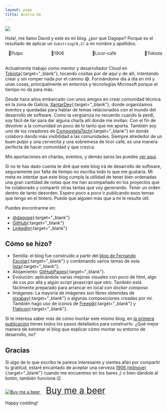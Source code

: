 ```yaml
---
layout: page
title: Acerca de
---
```


<div class="container_photo">
  <div>
      <img loading="lazy" src="{{ site.baseurl }}public/img/dagope.jpg">
  </div>
</div>

Hola!, me llamo David y este es mi blog. ¿por qué Dagope? Porque es el resultado de aplicar un `Substring(0,2)` a mi nombre y apellidos. 

<div style="display: flex;justify-content: space-between;">
  <div style="margin-left:10px"><span style="display: inline-block;">🐙</span>Pulpo </div>
  <div style="margin-left:10px"><span style="display: inline-block;">🍺</span>1906</div>
  <div style="margin-left:10px"><span style="display: inline-block;">🥃</span>Licor-café</div>
  <div style="margin-left:10px"><span style="display: inline-block;">💼</span>Tokiota</div>
</div>

<br>

Actualmente trabajo como mentor y desarrollador Cloud en [Tokiota](http://www.tokiota.com){:target="_blank"}, tocando cositas por de aquí y de allí, intentando crear y sin romper nada por el camino 😄. Formándome día a día en mil y unas cosas, principalmente en entornos y tecnologías Microsoft porque el tiempo no da para más.

Desde hace años embarcado con unos amigos en crear comunidad técnica en la zona de Galicia, [XantarDev](https://www.xantardev.org/){:target="_blank"}, donde organizamos eventos y quedadas para hablar de temas relacionados con el mundo del desarrollo de software. Como la vergüenza no recuerdo cuando la perdí, soy fácil de líar para dar alguna charla allí donde me invitan. Con el fin de devolver a la comunidad un poco de lo tanto que me aporta. También soy uno de los creadores de [CompostelaTech](https://compostelatech.org){:target="_blank"} en donde colaboro dando más visibilidad a las comunidades. Siempre alrededor de un buen pulpo y una cervecita y una sobremesa de licor café, es una manera perfecta de hacer comunidad y que crezca.

Mis aportaciones en charlas, eventos, y demás saros las puedes [ver aquí]({{site.baseurl}}comunidad). 

Si no te has dado cuenta te diré que este blog irá de desarrollo de software, seguramente por falta de tiempo no escriba todo lo que me gustaría. Mi meta es intentar que este blog cumpla la utilidad de tener bien ordenadas una gran cantidad de notas que me han acompañado en los proyectos que he colaborado y compartir otras tantas que voy generando. Tener un orden dentro de tanto desorden. Espero poco a poco ir publicando esos temas que tengo en el tintero. Puede que alguien más que a mí le resulte útil.

Puedes encontrarme en:
* [@dagope](https://twitter.com/dagope){:target="_blank"}
* [GitHub](https://github.com/dagope){:target="_blank"}
* [LinkedIn](https://www.linkedin.com/in/dagope/){:target="_blank"}

## Cómo se hizo?

- Semilla: el blog fue construido a partir del [blog de Fernando Escolar](https://developerro.com/){:target="_blank"} y combinando varios temas de esta [lista](https://github.com/jekyll/jekyll/wiki/Themes){:target="_blank"}. 
- Alojamiento: [GitHubPages](https://help.github.com/categories/github-pages-basics/){:target="_blank"}. 
- Evolución: aplicándole varias mejoras visuales con poco de html, algo de css por allá y algún script javascript que otro. También está fácilmente preparado para arrancar en local con *docker compose*.
- Imágenes: La mayoría de imágenes son libres obtenidas de [pixabay](https://pixabay.com/){:target="_blank"} o algunas composiciones creadas por mí. También hago uso de iconos de 
[Freepik](https://www.freepik.com){:target="_blank"} y [Flaticon](https://www.flaticon.com/){:target="_blank"}.

Si te interesa saber más de cómo montar este mismo blog, en [la primera publicación](/2017/10/04/comenzando-blog-creando-entorno/) tienes todos los pasos detallados para construirlo. ¿Qué mejor manera de estrenar el blog que explicar cómo montar su entorno de desarrollo, no?

## Gracias
Si algo de lo que escribo te parece interesante y sientes afán por compartir tu gratitud, estaré encantado de aceptar una cerveza [1906 (milnove)](https://cerveza1906.es/cerveza-1906-reserva-especial/){:target="_blank"} cuando me encuentres en los bares ;) o bien dándole al botón, también funciona 😉

<a class="bmc-button" target="_blank" href="https://www.buymeacoffee.com/dagope">
  <img src="{{ site.baseurl }}public/img/beer _bottle.svg" alt="Buy me a beer">
  <span style="margin-left:15px;font-size:28px !important;">Buy me a beer</span>
</a>

Happy codding!
